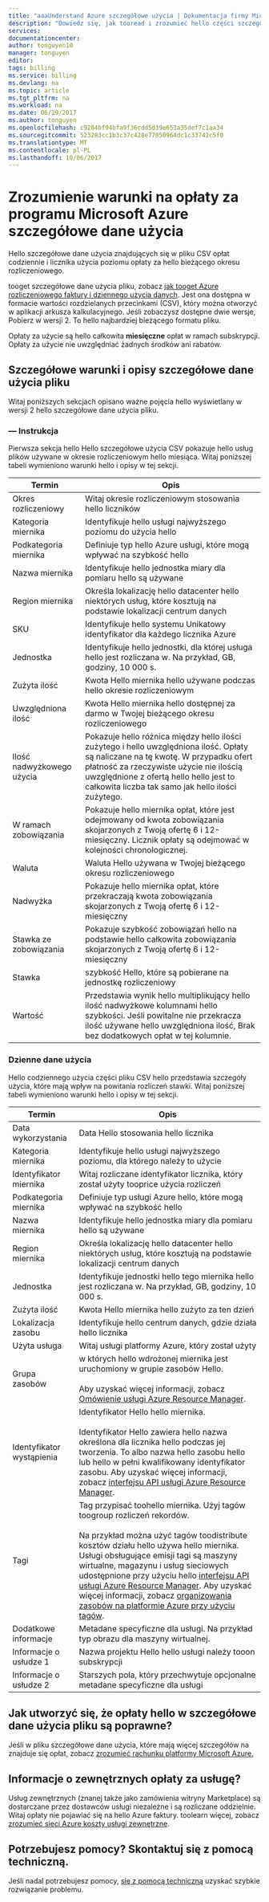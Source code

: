```yaml
---
title: "aaaUnderstand Azure szczegółowe użycia | Dokumentacja firmy Microsoft"
description: "Dowiedz się, jak tooread i zrozumieć hello części szczegółowe użycie woluminów CSV dla subskrypcji platformy Azure"
services: 
documentationcenter: 
author: tonguyen10
manager: tonguyen
editor: 
tags: billing
ms.service: billing
ms.devlang: na
ms.topic: article
ms.tgt_pltfrm: na
ms.workload: na
ms.date: 06/29/2017
ms.author: tonguyen
ms.openlocfilehash: c9284bf94bfa9f36cdd5d39e653a35def7c1aa34
ms.sourcegitcommit: 523283cc1b3c37c428e77850964dc1c33742c5f0
ms.translationtype: MT
ms.contentlocale: pl-PL
ms.lasthandoff: 10/06/2017
---
```

# <a name="understand-terms-on-your-microsoft-azure-detailed-usage-charges"></a>Zrozumienie warunki na opłaty za programu Microsoft Azure szczegółowe dane użycia 
Hello szczegółowe dane użycia znajdujących się w pliku CSV opłat codziennie i licznika użycia poziomu opłaty za hello bieżącego okresu rozliczeniowego. 

tooget szczegółowe dane użycia pliku, zobacz [jak tooget Azure rozliczeniowego faktury i dziennego użycia danych](billing-download-azure-invoice-daily-usage-date.md).
Jest ona dostępna w formacie wartości rozdzielanych przecinkami (CSV), który można otworzyć w aplikacji arkusza kalkulacyjnego. Jeśli zobaczysz dostępne dwie wersje, Pobierz w wersji 2. To hello najbardziej bieżącego formatu pliku.

Opłaty za użycie są hello całkowita **miesięczne** opłat w ramach subskrypcji. Opłaty za użycie nie uwzględniać żadnych środków ani rabatów.

## <a name="detailed-terms-and-descriptions-of-your-detailed-usage-file"></a>Szczegółowe warunki i opisy szczegółowe dane użycia pliku
Witaj poniższych sekcjach opisano ważne pojęcia hello wyświetlany w wersji 2 hello szczegółowe dane użycia pliku.

### <a name="statement"></a>— Instrukcja
Pierwsza sekcja hello Hello szczegółowe użycia CSV pokazuje hello usług plików używane w okresie rozliczeniowym hello miesiąca. Witaj poniższej tabeli wymieniono warunki hello i opisy w tej sekcji.

| Termin | Opis |
| --- | --- |
|Okres rozliczeniowy |Witaj okresie rozliczeniowym stosowania hello liczników |
|Kategoria miernika |Identyfikuje hello usługi najwyższego poziomu do użycia hello |
|Podkategoria miernika |Definiuje typ hello Azure usługi, które mogą wpływać na szybkość hello |
|Nazwa miernika |Identyfikuje hello jednostka miary dla pomiaru hello są używane |
|Region miernika |Określa lokalizację hello datacenter hello niektórych usług, które kosztują na podstawie lokalizacji centrum danych |
|SKU |Identyfikuje hello systemu Unikatowy identyfikator dla każdego licznika Azure |
|Jednostka |Identyfikuje hello jednostki, dla której usługa hello jest rozliczana w. Na przykład, GB, godziny, 10 000 s. |
|Zużyta ilość |Kwota Hello miernika hello używane podczas hello okresie rozliczeniowym |
|Uwzględniona ilość |Kwota Hello miernika hello dostępnej za darmo w Twojej bieżącego okresu rozliczeniowego |
|Ilość nadwyżkowego użycia |Pokazuje hello różnica między hello ilości zużytego i hello uwzględniona ilość. Opłaty są naliczane na tę kwotę. W przypadku ofert płatność za rzeczywiste użycie nie ilością uwzględnione z ofertą hello hello jest to całkowita liczba tak samo jak hello ilości zużytego. |
|W ramach zobowiązania |Pokazuje hello miernika opłat, które jest odejmowany od kwota zobowiązania skojarzonych z Twoją ofertę 6 i 12-miesięczny. Licznik opłaty są odejmować w kolejności chronologicznej. |
|Waluta |Waluta Hello używana w Twojej bieżącego okresu rozliczeniowego |
|Nadwyżka |Pokazuje hello miernika opłat, które przekraczają kwota zobowiązania skojarzonych z Twoją ofertę 6 i 12-miesięczny |
|Stawka ze zobowiązania |Pokazuje szybkość zobowiązań hello na podstawie hello całkowita zobowiązania skojarzonych z Twoją ofertę 6 i 12-miesięczny |
|Stawka |szybkość Hello, które są pobierane na jednostkę rozliczeniowy |
|Wartość |Przedstawia wynik hello multiplikujący hello ilość nadwyżkowe kolumnami hello szybkości. Jeśli powitalne nie przekracza ilość używane hello uwzględniona ilość, Brak bez dodatkowych opłat w tej kolumnie. |

### <a name="daily-usage"></a>Dzienne dane użycia

Hello codziennego użycia części pliku CSV hello przedstawia szczegóły użycia, które mają wpływ na powitania rozliczeń stawki. Witaj poniższej tabeli wymieniono warunki hello i opisy w tej sekcji.

| Termin | Opis |
| --- | --- |
|Data wykorzystania |Data Hello stosowania hello licznika |
|Kategoria miernika |Identyfikuje hello usługi najwyższego poziomu, dla którego należy to użycie |
|Identyfikator miernika |Witaj rozliczane identyfikator licznika, który został użyty tooprice użycia rozliczeń |
|Podkategoria miernika |Definiuje typ usługi Azure hello, które mogą wpływać na szybkość hello |
|Nazwa miernika |Identyfikuje hello jednostka miary dla pomiaru hello są używane |
|Region miernika |Określa lokalizację hello datacenter hello niektórych usług, które kosztują na podstawie lokalizacji centrum danych |
|Jednostka |Identyfikuje jednostki hello tego miernika hello jest rozliczana w. Na przykład, GB, godziny, 10 000 s. |
|Zużyta ilość |Kwota Hello miernika hello zużyto za ten dzień |
|Lokalizacja zasobu |Identyfikuje hello centrum danych, gdzie działa hello licznika |
|Użyta usługa |Witaj usługi platformy Azure, który został użyty |
|Grupa zasobów |w których hello wdrożonej miernika jest uruchomiony w grupie zasobów Hello. <br/><br/>Aby uzyskać więcej informacji, zobacz [Omówienie usługi Azure Resource Manager](https://docs.microsoft.com/azure/azure-resource-manager/resource-group-overview). |
|Identyfikator wystąpienia | Identyfikator Hello hello miernika. <br/><br/> Identyfikator Hello zawiera hello nazwa określona dla licznika hello podczas jej tworzenia. To albo nazwa hello zasobu hello lub hello w pełni kwalifikowany identyfikator zasobu. Aby uzyskać więcej informacji, zobacz [interfejsu API usługi Azure Resource Manager](https://docs.microsoft.com/rest/api/resources/resources). |
|Tagi | Tag przypisać toohello miernika. Użyj tagów toogroup rozliczeń rekordów.<br/><br/>Na przykład można użyć tagów toodistribute kosztów działu hello używa hello miernika. Usługi obsługujące emisji tagi są maszyny wirtualne, magazynu i usług sieciowych udostępnione przy użyciu hello [interfejsu API usługi Azure Resource Manager](https://docs.microsoft.com/rest/api/resources/resources). Aby uzyskać więcej informacji, zobacz [organizowania zasobów na platformie Azure przy użyciu tagów](http://azure.microsoft.com/updates/organize-your-azure-resources-with-tags/). |
|Dodatkowe informacje |Metadane specyficzne dla usługi. Na przykład typ obrazu dla maszyny wirtualnej. |
|Informacje o usłudze 1 |Nazwa projektu Hello hello usługi należy tooon subskrypcji |
|Informacje o usłudze 2 |Starszych pola, który przechwytuje opcjonalne metadane specyficzne dla usługi |

## <a name="how-do-i-make-sure-that-hello-charges-in-my-detailed-usage-file-are-correct"></a>Jak utworzyć się, że opłaty hello w szczegółowe dane użycia pliku są poprawne?
Jeśli w pliku szczegółowe dane użycia, które mają więcej szczegółów na znajduje się opłat, zobacz [zrozumieć rachunku platformy Microsoft Azure.](./billing-understand-your-bill.md)

## <a name="external"></a>Informacje o zewnętrznych opłaty za usługę?
Usług zewnętrznych (znanej także jako zamówienia witryny Marketplace) są dostarczane przez dostawców usługi niezależne i są rozliczane oddzielnie. Witaj opłaty nie pojawiać się na hello Azure faktury. toolearn więcej, zobacz [zrozumieć sieci Azure koszty usługi zewnętrzne](billing-understand-your-azure-marketplace-charges.md).

## <a name="need-help-contact-support"></a>Potrzebujesz pomocy? Skontaktuj się z pomocą techniczną.
Jeśli nadal potrzebujesz pomocy, [się z pomocą techniczną](https://portal.azure.com/?) uzyskać szybkie rozwiązanie problemu.
